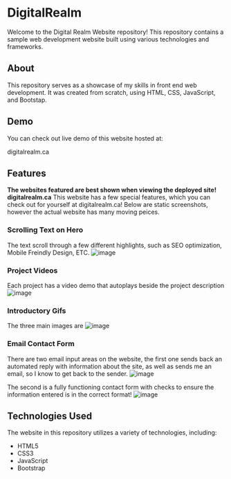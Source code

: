 # DigitalRealm
Welcome to the Digital Realm Website repository! This repository contains a sample web development website built using various technologies and frameworks.

## About

This repository serves as a showcase of my skills in front end web development. It was created from scratch, using HTML, CSS, JavaScript, and Bootstap. 

## Demo

You can check out live demo of this website hosted at:

digitalrealm.ca

## Features
**The websites featured are best shown when viewing the deployed site! digitalrealm.ca**
This website has a few special features, which you can check out for yourself at digitalrealm.ca! Below are static screenshots, however the actual website has many moving peices.
### Scrolling Text on Hero
The text scroll through a few different highlights, such as SEO optimization, Mobile Freindly Design, ETC.
![image](https://github.com/andy-iio/DigitalRealm/assets/32138242/04727381-c4e2-4c21-8a70-8ac94b0e36fc)

### Project Videos
Each project has a video demo that autoplays beside the project description
![image](https://github.com/andy-iio/DigitalRealm/assets/32138242/b5d19f65-734b-4f44-837d-40b6c2cd1e37)

### Introductory Gifs
The three main images are 
![image](https://github.com/andy-iio/DigitalRealm/assets/32138242/f34a47bc-3aab-4b47-810f-2b3654a9823e)

### Email Contact Form
There are two email input areas on the website, the first one sends back an automated reply with information about the site, as well as sends me an email, so I know to get back to the sender. 
![image](https://github.com/andy-iio/DigitalRealm/assets/32138242/14d97383-6ef6-46d5-80f6-e4bf244b61f9)

The second is a fully functioning contact form with checks to ensure the information entered is in the correct format!
![image](https://github.com/andy-iio/DigitalRealm/assets/32138242/249a5b17-17f0-43fc-8dac-d2d3dd038afb)

## Technologies Used

The website in this repository utilizes a variety of technologies, including:

- HTML5
- CSS3
- JavaScript
- Bootstrap




